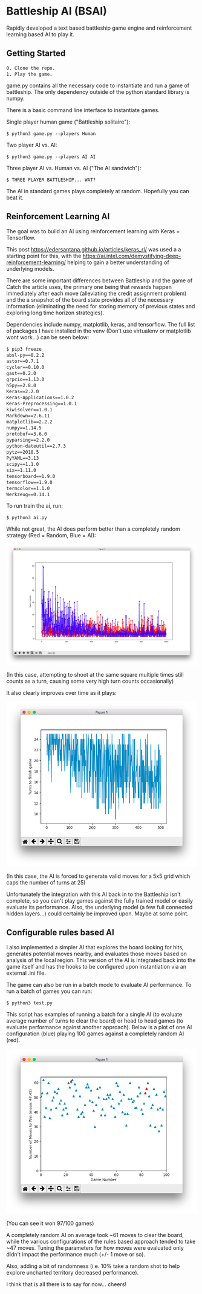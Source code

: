 # Battleship AI (BSAI)

Rapidly developed a text based battleship game engine and reinforcement learning based AI to play it.

## Getting Started

    0. Clone the repo.
    1. Play the game.

game.py contains all the necessary code to instantiate and run a game of battleship. The only dependency outside of the python standard library is numpy.

There is a basic command line interface to instantiate games.

Single player human game ("Battleship solitaire"):
```
$ python3 game.py --players Human
```

Two player AI vs. AI:
```
$ python3 game.py --players AI AI
```
Three player AI vs. Human vs. AI ("The AI sandwich"):
```
$ THREE PLAYER BATTLESHIP... WAT?
```
The AI in standard games plays completely at random. Hopefully you can beat it.

## Reinforcement Learning AI

The goal was to build an AI using reinforcement learning with Keras + Tensorflow.

This post https://edersantana.github.io/articles/keras_rl/ was used a a starting point for this, with the https://ai.intel.com/demystifying-deep-reinforcement-learning/ helping to gain a better understanding of underlying models.

There are some important differences between Battleship and the game of Catch the article uses, the primary one being that rewards happen immediately after each move (alleviating the credit assignment problem) and the a snapshot of the board state provides all of the necessary information (eliminating the need for storing memory of previous states and exploring long time horizon strategies).

Dependencies include numpy, matplotlib, keras, and tensorflow. The full list of packages I have installed in the venv (Don't use virtualenv or matplotlib wont work...) can be seen below:

```
$ pip3 freeze
absl-py==0.2.2
astor==0.7.1
cycler==0.10.0
gast==0.2.0
grpcio==1.13.0
h5py==2.8.0
Keras==2.2.0
Keras-Applications==1.0.2
Keras-Preprocessing==1.0.1
kiwisolver==1.0.1
Markdown==2.6.11
matplotlib==2.2.2
numpy==1.14.5
protobuf==3.6.0
pyparsing==2.2.0
python-dateutil==2.7.3
pytz==2018.5
PyYAML==3.13
scipy==1.1.0
six==1.11.0
tensorboard==1.9.0
tensorflow==1.9.0
termcolor==1.1.0
Werkzeug==0.14.1
```
To run train the ai, run:
```
$ python3 ai.py
```
While not great, the AI does perform better than a completely random strategy (Red = Random, Blue = AI):

![learning vs random](./images/learningVsRandom.png)

(In this case, attempting to shoot at the same square multiple times still counts as a turn, causing some very high turn counts occasionally)

It also clearly improves over time as it plays:

![improvement over time](./images/improvement.png)

(In this case, the AI is forced to generate valid moves for a 5x5 grid which caps the number of turns at 25)

Unfortunately the integration with this AI back in to the Battleship isn't complete, so you can't play games against the fully trained model or easily evaluate its performance. Also, the underlying model (a few full connected hidden layers...) could certainly be improved upon. Maybe at some point.

## Configurable rules based AI

I also implemented a simpler AI that explores the board looking for hits, generates potential moves nearby, and evaluates those moves based on analysis of the local region. This version of the AI is integrated back into the game itself and has the hooks to be configured upon instantiation via an external .ini file.

The game can also be run in a batch mode to evaluate AI performance. To run a batch of games you can run:

```
$ python3 test.py
```
This script has examples of running a batch for a single AI (to evaluate average number of turns to clear the board) or head to head games (to evaluate performance against another approach). Below is a plot of one AI configuration (blue) playing 100 games against a completely random AI (red).

![improvement over time](./images/batch.png)

(You can see it won 97/100 games)

A completely random AI on average took ~61 moves to clear the board, while the various configurations of the rules based approach tended to take ~47 moves. Tuning the parameters for how moves were evaluated only didn't impact the performance much (+/- 1 move or so).

Also, adding a bit of randomness (i.e. 10% take a random shot to help explore uncharted territory decreased performance).

I think that is all there is to say for now... cheers!
